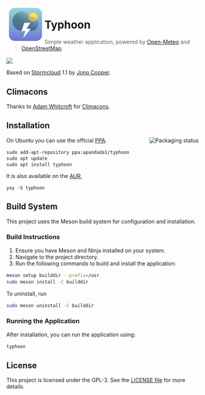 

# <img src="typhoon/typhoon.svg" align="left" width="100" height="100">  <br> Typhoon

> Simple weather application, powered by [Open-Meteo](https://open-meteo.com/) and [OpenStreetMap](https://www.openstreetmap.org/).

<img src="https://archisman-panigrahi.github.io/typhoon/assets/img/typhoon.png" align="center">

Based on [Stormcloud](http://github.com/consindo/stormcloud/) 1.1 by [Jono Cooper](https://twitter.com/consindo).

## Climacons

Thanks to [Adam Whitcroft](https://adamwhitcroft.com/) for [Climacons](https://web.archive.org/web/20160531215708/http://adamwhitcroft.com/climacons/).

## Installation

On Ubuntu you can use the official [PPA](https://launchpad.net/~apandada1/+archive/ubuntu/typhoon).
<a href="https://repology.org/project/typhoon/versions">
    <img src="https://repology.org/badge/vertical-allrepos/typhoon.svg" alt="Packaging status" align="right">
</a>

```
sudo add-apt-repository ppa:apandada1/typhoon
sudo apt update
sudo apt install typhoon
```

It is also available on the [AUR](https://aur.archlinux.org/packages/typhoon),
```
yay -S typhoon
```

## Build System
This project uses the Meson build system for configuration and installation.

### Build Instructions
1. Ensure you have Meson and Ninja installed on your system.
2. Navigate to the project directory.
3. Run the following commands to build and install the application:

```bash
meson setup builddir --prefix=/usr
sudo meson install -C builddir
```

To uninstall, run

```bash
sudo meson uninstall -C builddir
```

### Running the Application
After installation, you can run the application using:

```bash
typhoon
```

## License
This project is licensed under the GPL-3. See the [LICENSE file](https://github.com/archisman-panigrahi/typhoon/blob/master/COPYING) for more details.
